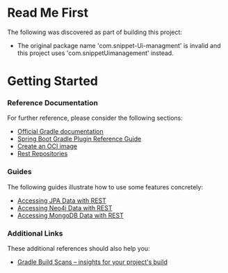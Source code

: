 # Read Me First

The following was discovered as part of building this project:

-   The original package name 'com.snippet-Ui-managment' is invalid and this project uses 'com.snippetUimanagement' instead.

# Getting Started

### Reference Documentation

For further reference, please consider the following sections:

-   [Official Gradle documentation](https://docs.gradle.org)
-   [Spring Boot Gradle Plugin Reference Guide](https://docs.spring.io/spring-boot/docs/3.1.0/gradle-plugin/reference/html/)
-   [Create an OCI image](https://docs.spring.io/spring-boot/docs/3.1.0/gradle-plugin/reference/html/#build-image)
-   [Rest Repositories](https://docs.spring.io/spring-boot/docs/3.1.0/reference/htmlsingle/#howto.data-access.exposing-spring-data-repositories-as-rest)

### Guides

The following guides illustrate how to use some features concretely:

-   [Accessing JPA Data with REST](https://spring.io/guides/gs/accessing-data-rest/)
-   [Accessing Neo4j Data with REST](https://spring.io/guides/gs/accessing-neo4j-data-rest/)
-   [Accessing MongoDB Data with REST](https://spring.io/guides/gs/accessing-mongodb-data-rest/)

### Additional Links

These additional references should also help you:

-   [Gradle Build Scans – insights for your project's build](https://scans.gradle.com#gradle)

